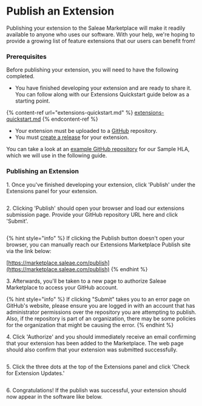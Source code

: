 # Publish an Extension

Publishing your extension to the Saleae Marketplace will make it readily available to anyone who uses our software. With your help, we're hoping to provide a growing list of feature extensions that our users can benefit from!

### Prerequisites

Before publishing your extension, you will need to have the following completed.

* You have finished developing your extension and are ready to share it. You can follow along with our Extensions Quickstart guide below as a starting point.

{% content-ref url="extensions-quickstart.md" %}
[extensions-quickstart.md](extensions-quickstart.md)
{% endcontent-ref %}

* Your extension must be uploaded to a [GitHub](https://github.com/) repository.
* You must [create a release](https://help.github.com/en/github/administering-a-repository/managing-releases-in-a-repository) for your extension.

You can take a look at an [example GitHub repository](https://github.com/timreyes/sampleHLA) for our Sample HLA, which we will use in the following guide.

### Publishing an Extension

1\. Once you've finished developing your extension, click 'Publish' under the Extensions panel for your extension.

<div align="left"><img src="../../../../.gitbook/assets/Screen Shot 2020-06-10 at 8.40.05 PM.png" alt=""></div>

2\. Clicking 'Publish' should open your browser and load our extensions submission page. Provide your GitHub repository URL here and click 'Submit'.

<div align="left"><img src="../../../../.gitbook/assets/Screen Shot 2020-06-11 at 8.52.44 PM.png" alt=""></div>

{% hint style="info" %}
If clicking the Publish button doesn't open your browser, you can manually reach our Extensions Marketplace Publish site via the link below:

[https://marketplace.saleae.com/publish](https://marketplace.saleae.com/publish)
{% endhint %}

3\. Afterwards, you'll be taken to a new page to authorize Saleae Marketplace to access your GitHub account.&#x20;

{% hint style="info" %}
If clicking "Submit" takes you to an error page on GitHub's website, please ensure you are logged in with an account that has administrator permissions over the repository you are attempting to publish. Also, if the repository is part of an organization, there may be some policies for the organization that might be causing the error.
{% endhint %}

4\. Click 'Authorize' and you should immediately receive an email confirming that your extension has been added to the Marketplace. The web page should also confirm that your extension was submitted successfully.

<div align="left"><img src="../../../../.gitbook/assets/Screen Shot 2020-06-11 at 9.31.38 PM.png" alt=""></div>

5\. Click the three dots at the top of the Extensions panel and click 'Check for Extension Updates.'

<div align="left"><img src="../../../../.gitbook/assets/Screen Shot 2020-06-11 at 11.10.17 PM.png" alt=""></div>

6\. Congratulations! If the publish was successful, your extension should now appear in the software like below.

<div align="left"><img src="../../../../.gitbook/assets/Screen Shot 2020-06-11 at 9.17.50 PM.png" alt=""></div>

